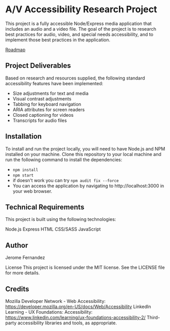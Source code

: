 # A/V Accessibility Research Project

This project is a fully accessible Node/Express media application that includes an audio and a video file. The goal of the project is to research best practices for audio, video, and special needs accessibility, and to implement those best practices in the application.

[Roadmap](https://docs.google.com/document/d/1s3AICMi65nfpkUY7lsO_CeOMht9Fcu97FLLyVNQOctk/edit)

## Project Deliverables

Based on research and resources supplied, the following standard accessibility features have been implemented:

-   Size adjustments for text and media
-   Visual contrast adjustments
-   Tabbing for keyboard navigation
-   ARIA attributes for screen readers
-   Closed captioning for videos
-   Transcripts for audio files

## Installation

To install and run the project locally, you will need to have Node.js and NPM installed on your machine. Clone this repository to your local machine and run the following command to install the dependencies:

-   `npm install`
-   `npm start`
-   if doesn't work you can try `npm audit fix --force`
-   You can access the application by navigating to http://localhost:3000 in your web browser.

## Technical Requirements

This project is built using the following technologies:

Node.js
Express
HTML
CSS/SASS
JavaScript

## Author

Jerome Fernandez

License
This project is licensed under the MIT license. See the LICENSE file for more details.

## Credits

Mozilla Developer Network - Web Accessibility: https://developer.mozilla.org/en-US/docs/Web/Accessibility
LinkedIn Learning - UX Foundations: Accessibility: https://www.linkedin.com/learning/ux-foundations-accessibility-2/
Third-party accessibility libraries and tools, as appropriate.
